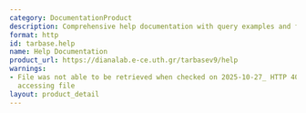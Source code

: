 ```yaml
---
category: DocumentationProduct
description: Comprehensive help documentation with query examples and filtering options
format: http
id: tarbase.help
name: Help Documentation
product_url: https://dianalab.e-ce.uth.gr/tarbasev9/help
warnings:
- File was not able to be retrieved when checked on 2025-10-27_ HTTP 404 error when
  accessing file
layout: product_detail
---
```

